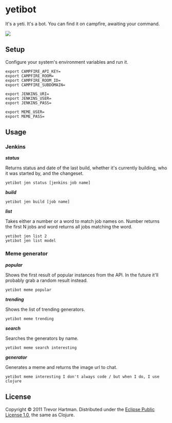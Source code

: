 # yetibot

It's a yeti. It's a bot. You can find it on campfire, awaiting your command.

<img src="http://www.decide.com/img/yeti.png" />

## Setup

Configure your system's environment variables and run it.

```
export CAMPFIRE_API_KEY=
export CAMPFIRE_ROOM=
export CAMPFIRE_ROOM_ID=
export CAMPFIRE_SUBDOMAIN=

export JENKINS_URI=
export JENKINS_USER=
export JENKINS_PASS=

export MEME_USER=
export MEME_PASS=
```


## Usage

### Jenkins

___status___

Returns status and date of the last build, whether it's currently building,
who it was started by, and the changeset.

```
yetibot jen status [jenkins job name]
```

___build___

```
yetibot jen build [job name]
```

___list___

Takes either a number or a word to match job names on. Number returns the first N
jobs and word returns all jobs matching the word.

```
yetibot jen list 2
yetibot jen list model
```

### Meme generator

___popular___

Shows the first result of popular instances from the API. In the future it'll probably grab a random result instead.

```
yetibot meme popular
```

___trending___

Shows the list of trending generators.

```
yetibot meme trending
```

___search___

Searches the generators by name.

```
yetibot meme search interesting
```

___generator___

Generates a meme and returns the image url to chat.

```
yetibot meme interesting I don't always code / but when I do, I use clojure
```

## License

Copyright &copy; 2011 Trevor Hartman. Distributed under the [Eclipse Public License 1.0](http://opensource.org/licenses/eclipse-1.0.php), the same as Clojure.

